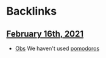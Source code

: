 
# Backlinks
## [February 16th, 2021](<February 16th, 2021.md>)
- [Obs](<Obs.md>) We haven't used [pomodoros](<pomodoros.md>)

